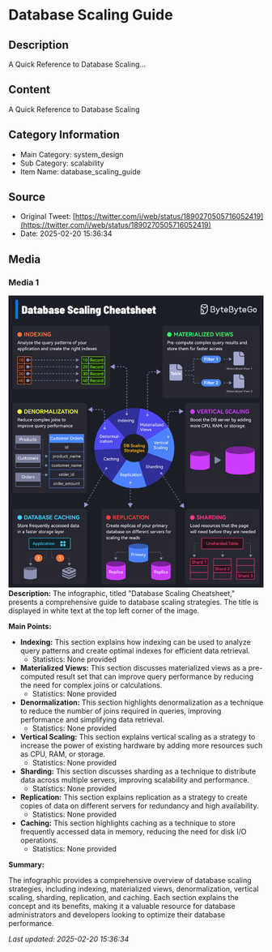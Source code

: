 # Database Scaling Guide

## Description
A Quick Reference to Database Scaling...

## Content
A Quick Reference to Database Scaling

## Category Information

- Main Category: system_design
- Sub Category: scalability
- Item Name: database_scaling_guide

## Source

- Original Tweet: [https://twitter.com/i/web/status/1890270505716052419](https://twitter.com/i/web/status/1890270505716052419)
- Date: 2025-02-20 15:36:34

## Media

### Media 1
![media_0](./media_0.jpg)
**Description:** The infographic, titled "Database Scaling Cheatsheet," presents a comprehensive guide to database scaling strategies. The title is displayed in white text at the top left corner of the image.

**Main Points:**

* **Indexing:** This section explains how indexing can be used to analyze query patterns and create optimal indexes for efficient data retrieval.
	+ Statistics: None provided
* **Materialized Views:** This section discusses materialized views as a pre-computed result set that can improve query performance by reducing the need for complex joins or calculations.
	+ Statistics: None provided
* **Denormalization:** This section highlights denormalization as a technique to reduce the number of joins required in queries, improving performance and simplifying data retrieval.
	+ Statistics: None provided
* **Vertical Scaling:** This section explains vertical scaling as a strategy to increase the power of existing hardware by adding more resources such as CPU, RAM, or storage.
	+ Statistics: None provided
* **Sharding:** This section discusses sharding as a technique to distribute data across multiple servers, improving scalability and performance.
	+ Statistics: None provided
* **Replication:** This section explains replication as a strategy to create copies of data on different servers for redundancy and high availability.
	+ Statistics: None provided
* **Caching:** This section highlights caching as a technique to store frequently accessed data in memory, reducing the need for disk I/O operations.
	+ Statistics: None provided

**Summary:**

The infographic provides a comprehensive overview of database scaling strategies, including indexing, materialized views, denormalization, vertical scaling, sharding, replication, and caching. Each section explains the concept and its benefits, making it a valuable resource for database administrators and developers looking to optimize their database performance.


*Last updated: 2025-02-20 15:36:34*